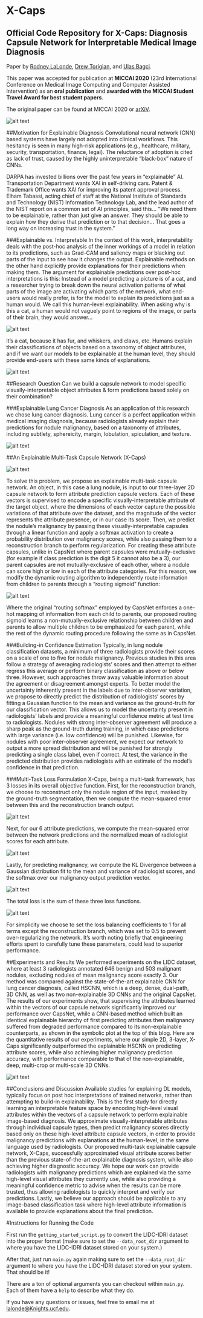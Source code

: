 # X-Caps
Official Code Repository for X-Caps: Diagnosis Capsule Network for Interpretable Medical Image Diagnosis
----

Paper by [Rodney LaLonde](https://rodneylalonde.wixsite.com/personal), [Drew Torigian](https://www.med.upenn.edu/apps/faculty/index.php/g334/p15574), and [Ulas Bagci](http://www.cs.ucf.edu/~bagci/).

This paper was accepted for publication at **MICCAI 2020** (23rd International Conference on Medical Image Computing and Computer Assisted Intervention) as an **oral publication** and **awarded with the MICCAI Student Travel Award for best student papers**. 

The original paper can be found at MICCAI 2020 or [arXiV](https://arxiv.org/abs/1909.05926).

![alt text](imgs/TrendDL.png "General trade-off between interpretability and predictive performance.")

##Motivation for Explainable Diagnosis
Convolutional neural network (CNN) based systems have largely not adopted into clinical workflows. This hesitancy is seen in many high-risk applications (e.g., healthcare, military, security, transportation, finance, legal). The reluctance of adoption is cited as lack of trust, caused by the highly uninterpretable “black-box” nature of CNNs.

DARPA has invested billions over the past few years in “explainable” AI. Transportation Department wants XAI in self-driving cars. Patent & Trademark Office wants XAI for improving its patent approval process. Elham Tabassi, acting chief of staff at the National Institute of Standards and Technology (NIST) Information Technology Lab, and the lead author of the NIST report on a common set of AI principles, said this…
"We need them to be explainable, rather than just give an answer. They should be able to explain how they derive that prediction or to that decision… That goes a long way on increasing trust in the system."

###Explainable vs. Interpretable
In the context of this work, interpretability deals with the post-hoc analysis of the inner workings of a model in relation to its predictions, such as Grad-CAM and saliency maps or blacking out parts of the input to see how it changes the output. Explainable methods on the other hand explicitly provide explanations for their predictions when making them. The argument for explainable predictions over post-hoc interpretations is this: Instead of a model predicting a picture is of a cat, and a researcher trying to break down the neural activation patterns of what parts of the image are activating which parts of the network, what end-users would really prefer, is for the model to explain its predictions just as a human would. We call this human-level explainability. When asking why is this a cat, a human would not vaguely point to regions of the image, or parts of their brain, they would answer...

![alt text](imgs/Explain.png "Saliency is not explanation.")

it’s a cat, because it has fur, and whiskers, and claws, etc. Humans explain their classifications of objects based on a taxonomy of object attributes, and if we want our models to be explainable at the human level, they should provide end-users with these same kinds of explanations. 

![alt text](imgs/Explainable.png "Explanations should have the end-user in mind and be at the human-level.")


##Research Question
Can we build a capsule network to model specific visually-interpretable object attributes & form predictions based solely on their combination?

###Explainable Lung Cancer Diagnosis
As an application of this research we chose lung cancer diagnosis. Lung cancer is a perfect application within medical imaging diagnosis, because radiologists already explain their predictions for nodule malignancy, based on a taxonomy of attributes, including subtlety, sphereicity, margin, lobulation, spiculation, and texture.

![alt text](imgs/chars-color.png "Visual Attributes in Lung Nodule Malignancy.")

##An Explainable Multi-Task Capsule Network (X-Caps)

![alt text](imgs/X-Caps.png "Proposed Explainable Multi-Task Capsule Network (X-Caps).")

To solve this problem, we propose an explainable multi-task capsule network. An object, in this case a lung nodule, is input to  our three-layer 2D capsule network to form attribute prediction capsule vectors. Each of these vectors is supervised to encode a specific visually-interpretable attribute of the target object, where the dimensions of each vector capture the possible variations of that attribute over the dataset, and the magnitude of the vector represents the attribute presence, or in our case its score. Then, we predict the nodule’s malignancy by passing these visually-interpretable capsules through a linear function and apply a softmax activation to create a probability distribution over malignancy scores, while also passing them to a reconstruction branch to perform regularization. For creating these attribute capsules, unlike in CapsNet where parent capsules were mutually-exclusive (for example if class prediction is the digit 5 it cannot also be a 3), our parent capsules are not mutually-exclusive of each other, where a nodule can score high or low in each of the attribute categories. For this reason, we modify the dynamic routing algorithm to independently route information from children to parents through a “routing sigmoid” function:

![alt text](imgs/RoutingSigmoid.png "Routing Sigmoid Function.")

Where the original “routing softmax” employed by CapsNet enforces a one-hot mapping of information from each child to parents, our proposed routing sigmoid learns a non-mutually-exclusive relationship between children and parents to allow multiple children to be emphasized for each parent, while the rest of the dynamic routing procedure following the same as in CapsNet.

###Building-in Confidence Estimation
Typically, in lung nodule classification datasets, a minimum of three radiologists provide their scores on a scale of one to five for nodule malignancy. Previous studies in this area follow a strategy of averaging radiologists’ scores and then attempt to either regress this average or perform binary classification as above or below three. However, such approaches throw away valuable information about the agreement or disagreement amongst experts. To better model the uncertainty inherently present in the labels due to inter-observer variation, we propose to directly predict the distribution of radiologists’ scores by fitting a Gaussian function to the mean and variance as the ground-truth for our classification vector. This allows us to model the uncertainty present in radiologists’ labels and provide a meaningful confidence metric at test time to radiologists. Nodules with strong inter-observer agreement will produce a sharp peak as the ground-truth during training, in which case predictions with large variance (i.e. low confidence) will be punished. Likewise, for nodules with poor inter-observer agreement, we expect our network to output a more spread distribution and will be punished for strongly predicting a single class label, even if correct. At test, the variance in the predicted distribution provides radiologists with an estimate of the model’s confidence in that prediction. 

###Multi-Task Loss Formulation
X-Caps, being a multi-task framework, has 3 losses in its overall objective function. First, for the reconstruction branch, we choose to reconstruct only the nodule region of the input, masked by the ground-truth segmentation, then we compute the mean-squared error between this and the reconstruction branch output. 

![alt text](imgs/Loss1.png "Reconstruction Loss.")

Next, for our 6 attribute predictions, we compute the mean-squared error between the network predictions and the normalized mean of radiologist scores for each attribute. 

![alt text](imgs/Loss2.png "Attribute Loss.")

Lastly, for predicting malignancy, we compute the KL Divergence between a Gaussian distribution fit to the mean and variance of radiologist scores, and the softmax over our malignancy output prediction vector. 

![alt text](imgs/Loss3.png "Malignancy Loss.")

The total loss is the sum of these three loss functions. 

![alt text](imgs/Loss4.png "Total Loss.")

For simplicity we choose to set the loss balancing coefficients to 1 for all terms except the reconstruction branch, which was set to 0.5 to prevent over-regularizing the network. It’s worth noting briefly that engineering efforts spent to carefully tune these parameters, could lead to superior performance.

##Experiments and Results
We performed experiments on the LIDC dataset, where at least 3 radiologists annotated 646 benign and 503 malignant nodules, excluding nodules of mean malignancy score exactly 3. Our method was compared against the state-of-the-art explainable CNN for lung cancer diagnosis, called HSCNN, which is a deep, dense, dual-path, 3D CNN, as well as two non-explainable 3D CNNs and the original CapsNet. The results of our experiments show, that supervising the attributes learned within the vectors of our capsule network significantly improved our performance over CapsNet, while a CNN-based method which built an identical explainable hierarchy of first predicting attributes then malignancy suffered from degraded performance compared to its non-explainable counterparts, as shown in the symbolic plot at the top of this blog. Here are the quantitative results of our experiments, where our simple 2D, 3-layer, X-Caps significantly outperformed the explainable HSCNN on predicting attribute scores, while also achieving higher malignancy prediction accuracy, with performance comparable to that of the non-explainable, deep, multi-crop or multi-scale 3D CNNs. 

![alt text](imgs/X-CapsResults.png "Experimental Results.")

##Conclusions and Discussion
Available studies for explaining DL models, typically focus on post hoc interpretations of trained networks, rather than attempting to build-in explainability. This is the first study for directly learning an interpretable feature space by encoding high-level visual attributes within the vectors of a capsule network to perform explainable image-based diagnosis. We approximate visually-interpretable attributes through individual capsule types, then predict malignancy scores directly based only on these high-level attribute capsule vectors, in order to provide malignancy predictions with explanations at the human-level, in the same language used by radiologists. Our proposed multi-task explainable capsule network, X-Caps, successfully approximated visual attribute scores better than the previous state-of-the-art explainable diagnosis system, while also achieving higher diagnostic accuracy. We hope our work can provide radiologists with malignancy predictions which are explained via the same high-level visual attributes they currently use, while also providing a meaningful confidence metric to advise when the results can be more trusted, thus allowing radiologists to quickly interpret and verify our predictions. Lastly, we believe our approach should be applicable to any image-based classification task where high-level attribute information is available to provide explanations about the final prediction.

#Instructions for Running the Code

First run the `getting_started_script.py` to convert the LIDC-IDRI dataset into the proper format (make sure to set the `--data_root_dir` argument to where you have the LIDC-IDRI dataset stored on your system.)

After that, just run `main.py` again making sure to set the `--data_root_dir` argument to where you have the LIDC-IDRI dataset stored on your system. That should be it!

There are a ton of optional arguments you can checkout within `main.py`. Each of them have a `help` to describe what they do.

If you have any questions or issues, feel free to email me at lalonde@Knights.ucf.edu.